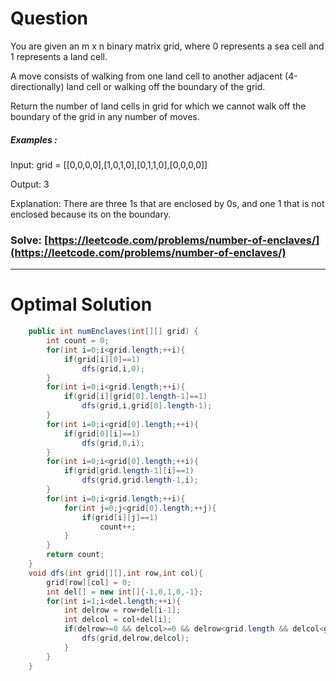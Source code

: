 # Question  

You are given an m x n binary matrix grid, where 0 represents a sea cell and 1 represents a land cell.

A move consists of walking from one land cell to another adjacent (4-directionally) land cell or walking off the boundary of the grid.

Return the number of land cells in grid for which we cannot walk off the boundary of the grid in any number of moves.



##### Examples :

Input: grid = [[0,0,0,0],[1,0,1,0],[0,1,1,0],[0,0,0,0]]

Output: 3

Explanation: There are three 1s that are enclosed by 0s, and one 1 that is not enclosed because its on the boundary.




### Solve: [https://leetcode.com/problems/number-of-enclaves/](https://leetcode.com/problems/number-of-enclaves/)

*** 

# Optimal Solution 

``` java
    public int numEnclaves(int[][] grid) {
        int count = 0;
        for(int i=0;i<grid.length;++i){
            if(grid[i][0]==1)
                dfs(grid,i,0);
        }
        for(int i=0;i<grid.length;++i){
            if(grid[i][grid[0].length-1]==1)
                dfs(grid,i,grid[0].length-1);
        }
        for(int i=0;i<grid[0].length;++i){
            if(grid[0][i]==1)
                dfs(grid,0,i);
        }
        for(int i=0;i<grid[0].length;++i){
            if(grid[grid.length-1][i]==1)
                dfs(grid,grid.length-1,i);
        }
        for(int i=0;i<grid.length;++i){
            for(int j=0;j<grid[0].length;++j){
                if(grid[i][j]==1)
                    count++;
            }
        }
        return count;
    }
    void dfs(int grid[][],int row,int col){
        grid[row][col] = 0;
        int del[] = new int[]{-1,0,1,0,-1};
        for(int i=1;i<del.length;++i){
            int delrow = row+del[i-1];
            int delcol = col+del[i];
            if(delrow>=0 && delcol>=0 && delrow<grid.length && delcol<grid[0].length && grid[delrow][delcol]!=0){
                dfs(grid,delrow,delcol);
            }
        }
    }
```